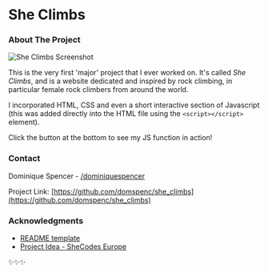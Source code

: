 <!-- Improved compatibility of back to top link: See: https://github.com/othneildrew/Best-README-Template/pull/73 -->

<!-- BACK TO TOP ANCHOR -->
<!-- <a id="readme-top"></a> -->


<!-- PROJECT TITLE -->
# She Climbs

<!-- ABOUT THE PROJECT -->
### About The Project

![She Climbs Screenshot](img/gif.gif)

This is the very first 'major' project that I ever worked on. It's called *She Climbs*, and is a website dedicated and inspired by rock climbing, in particular female rock climbers from around the world.

I incorporated HTML, CSS and even a short interactive section of Javascript (this was added directly into the HTML file using the `<script></script>` element).

Click the button at the bottom to see my JS function in action!

<!-- <p align="right">(<a href="#readme-top">back to top</a>)</p> -->



<!-- CONTACT -->
### Contact

Dominique Spencer - [/dominiquespencer](https://www.linkedin.com/in/dominiquespencer/)

Project Link: [https://github.com/domspenc/she_climbs](https://github.com/domspenc/she_climbs)

<!-- <p align="right">(<a href="#readme-top">back to top</a>)</p> -->



<!-- ACKNOWLEDGMENTS -->
### Acknowledgments

* [README template](https://github.com/othneildrew/Best-README-Template)
* [Project Idea - SheCodes Europe](https://www.shecodes.io/)


<!-- <p align="right">(<a href="#readme-top">back to top</a>)</p> -->



<!-- CUTE PAGE END -->
✨✨✨


<!-- README SOURCE  -->
<!-- https://github.com/othneildrew/Best-README-Template

*** Thanks for checking out the Best-README-Template. If you have a suggestion
*** that would make this better, please fork the repo and create a pull request
*** or simply open an issue with the tag "enhancement".
*** Don't forget to give the project a star!
*** Thanks again! Now go create something AMAZING! :D -->
